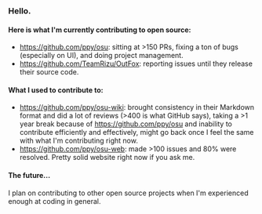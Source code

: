 ### Hello.

#### Here is what I'm currently contributing to open source:

- https://github.com/ppy/osu: sitting at >150 PRs, fixing a ton of bugs (especially on UI), and doing project management.
- https://github.com/TeamRizu/OutFox: reporting issues until they release their source code.

#### What I used to contribute to:

- https://github.com/ppy/osu-wiki: brought consistency in their Markdown format and did a lot of reviews (>400 is what GitHub says), taking a >1 year break because of https://github.com/ppy/osu and inability to contribute efficiently and effectively, might go back once I feel the same with what I'm contributing right now.
- https://github.com/ppy/osu-web: made >100 issues and 80% were resolved. Pretty solid website right now if you ask me.

#### The future...

I plan on contributing to other open source projects when I'm experienced enough at coding in general.
